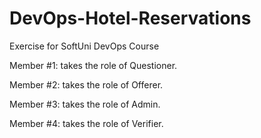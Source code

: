 # DevOps-Hotel-Reservations
Exercise for SoftUni DevOps Course

Member #1: takes the role of Questioner. 

Member #2: takes the role of Offerer. 

Member #3: takes the role of Admin. 

Member #4: takes the role of Verifier. 
